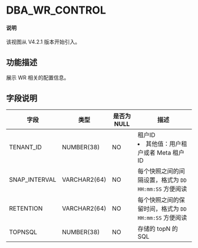 # DBA_WR_CONTROL

<main id="notice" type='explain'>
  <h4>说明</h4>
  <p>该视图从 V4.2.1 版本开始引入。</p>
</main>

## 功能描述

展示 WR 相关的配置信息。

## 字段说明

| **字段** | **类型** | **是否为 NULL** | **描述** |
| --- | --- | --- | --- |
| TENANT_ID | NUMBER(38) | NO | 租户ID </li><li>其他值：用户租户或者 Meta 租户 ID </li></ul> |
| SNAP_INTERVAL | VARCHAR2(64) | NO | 每个快照之间的间隔设置，格式为 `DD HH:mm:SS` 方便阅读 |
| RETENTION | VARCHAR2(64) | NO | 每个快照之间的保留时间，格式为 `DD HH:mm:SS` 方便阅读 |
| TOPNSQL | NUMBER(38) | NO | 存储的 topN 的 SQL |
